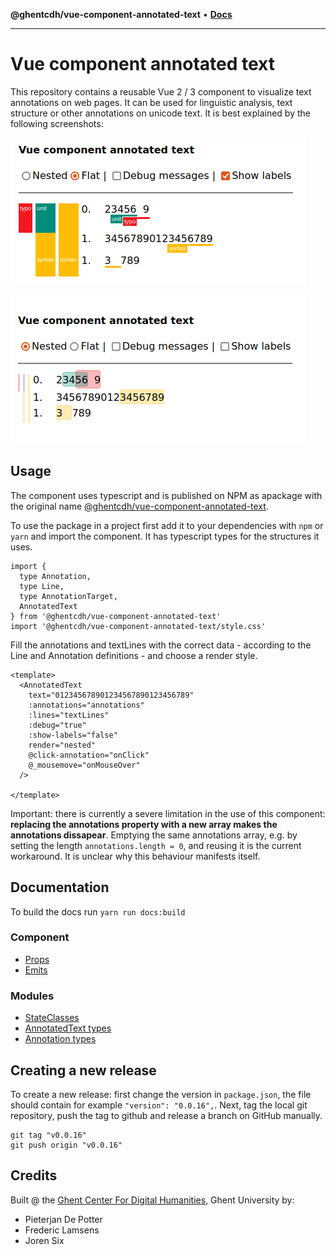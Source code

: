 **@ghentcdh/vue-component-annotated-text** • [**Docs**](modules.md)

***

# Vue component annotated text

This repository contains a reusable Vue 2 / 3 component to visualize text annotations on web pages. It can be used for linguistic analysis, text structure or other annotations on unicode text. It is best explained by the following screenshots:

![Flat annotations](_media/flat.png)

![Flat annotations](_media/nested.png)

## Usage

The component uses typescript and is published on NPM as apackage with the original name [@ghentcdh/vue-component-annotated-text](https://www.npmjs.com/package/@ghentcdh/vue-component-annotated-text). 

To use the package in a project first add it to your dependencies with `npm` or `yarn` and import the component. It has typescript types for the structures it uses.

````
import {
  type Annotation,
  type Line,
  type AnnotationTarget,
  AnnotatedText
} from '@ghentcdh/vue-component-annotated-text'
import '@ghentcdh/vue-component-annotated-text/style.css'
````

Fill the annotations and textLines with the correct data - according to the Line and Annotation definitions - and choose a render style.

````
<template>
  <AnnotatedText
    text="012345678901234567890123456789"
    :annotations="annotations"
    :lines="textLines"
    :debug="true"
    :show-labels="false"
    render="nested"
    @click-annotation="onClick"
    @_mousemove="onMouseOver"
  />

</template>
````

Important: there is currently a severe limitation in the use of this component: **replacing the annotations property with a new array makes the annotations dissapear**. Emptying the same annotations array, e.g. by setting the length `annotations.length = 0`, and reusing it is the current workaround. It is unclear why this behaviour manifests itself.

## Documentation

To build the docs run `yarn run docs:build`

### Component
- [Props](_media/AnnotatedTextProps.md)
- [Emits](_media/AnnotatedTextEmits.md)

### Modules

- [StateClasses](_media/README.md)
- [AnnotatedText types](_media/README-1.md)
- [Annotation types](_media/README-2.md)

## Creating a new release

To create a new release: first change the version in `package.json`, the file should contain for example `"version": "0.0.16",`. Next, tag the local git repository, push the tag to github and release a branch on GitHub manually.

````
git tag "v0.0.16"
git push origin "v0.0.16"
````

## Credits

Built @ the [Ghent Center For Digital Humanities](https://www.ghentcdh.ugent.be/), Ghent University by:

* Pieterjan De Potter
* Frederic Lamsens
* Joren Six
